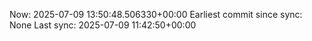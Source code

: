Now: 2025-07-09 13:50:48.506330+00:00 Earliest commit since sync: None Last sync: 2025-07-09 11:42:50+00:00
